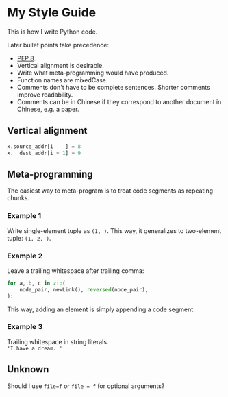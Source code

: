 # My Style Guide
This is how I write Python code.  

Later bullet points take precedence:  
- [PEP 8](https://peps.python.org/pep-0008/). 
- Vertical alignment is desirable. 
- Write what meta-programming would have produced. 
- Function names are mixedCase. 
- Comments don't have to be complete sentences. Shorter comments improve readability. 
- Comments can be in Chinese if they correspond to another document in Chinese, e.g. a paper. 

## Vertical alignment
````python
x.source_addr[i    ] = 8
x.  dest_addr[i + 1] = 9
````

## Meta-programming
The easiest way to meta-program is to treat code segments as repeating chunks. 

### Example 1
Write single-element tuple as `(1, )`. This way, it generalizes to two-element tuple: `(1, 2, )`. 

### Example 2
Leave a trailing whitespace after trailing comma:
````python
for a, b, c in zip(
    node_pair, newLink(), reversed(node_pair), 
):
````
This way, adding an element is simply appending a code segment. 

### Example 3
Trailing whitespace in string literals.  
`'I have a dream. '`

## Unknown
Should I use `file=f` or `file = f` for optional arguments? 
